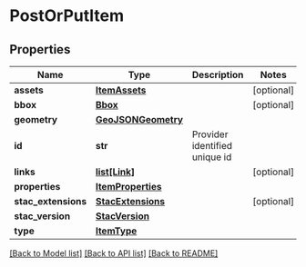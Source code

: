 # PostOrPutItem

## Properties
Name | Type | Description | Notes
------------ | ------------- | ------------- | -------------
**assets** | [**ItemAssets**](ItemAssets.md) |  | [optional] 
**bbox** | [**Bbox**](Bbox.md) |  | [optional] 
**geometry** | [**GeoJSONGeometry**](GeoJSONGeometry.md) |  | 
**id** | **str** | Provider identified unique id | 
**links** | [**list[Link]**](Link.md) |  | [optional] 
**properties** | [**ItemProperties**](ItemProperties.md) |  | 
**stac_extensions** | [**StacExtensions**](StacExtensions.md) |  | [optional] 
**stac_version** | [**StacVersion**](StacVersion.md) |  | 
**type** | [**ItemType**](ItemType.md) |  | 

[[Back to Model list]](../README.md#documentation-for-models) [[Back to API list]](../README.md#documentation-for-api-endpoints) [[Back to README]](../README.md)

